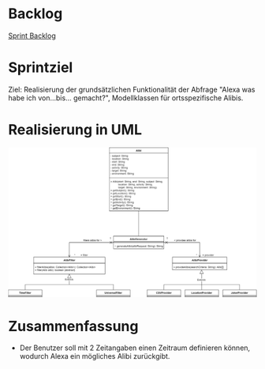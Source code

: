 # Backlog

[Sprint Backlog](https://github.com/sweIhm-ws2018-19/skillproject-do-4/milestone/2)

# Sprintziel

Ziel: Realisierung der grundsätzlichen Funktionalität der Abfrage "Alexa was habe ich von...bis...  gemacht?", Modellklassen für ortsspezifische Alibis.

# Realisierung in UML
![](https://github.com/sweIhm-ws2018-19/skillproject-do-4/blob/master/Sprints/Sprint%202.png)

# Zusammenfassung

- Der Benutzer soll mit 2 Zeitangaben einen Zeitraum definieren können, wodurch Alexa ein mögliches Alibi zurückgibt.
